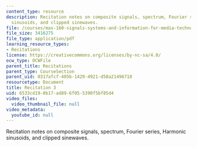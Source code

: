 ```yaml
---
content_type: resource
description: Recitation notes on composite signals, spectrum, Fourier series, Harmonic
  sinusoids, and clipped sinewaves.
file: /courses/mas-160-signals-systems-and-information-for-media-technology-fall-2007/6533cd190b17ad896f055390f5bf85d4_rec3.pdf
file_size: 3416275
file_type: application/pdf
learning_resource_types:
- Recitations
license: https://creativecommons.org/licenses/by-nc-sa/4.0/
ocw_type: OCWFile
parent_title: Recitations
parent_type: CourseSection
parent_uid: 0317afcf-405b-1429-4921-d58a21496710
resourcetype: Document
title: Recitation 3
uid: 6533cd19-0b17-ad89-6f05-5390f5bf85d4
video_files:
  video_thumbnail_file: null
video_metadata:
  youtube_id: null
---
```

Recitation notes on composite signals, spectrum, Fourier series, Harmonic sinusoids, and clipped sinewaves.
